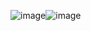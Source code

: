 ![image](https://github.com/alexunderlag/Translates-ML/assets/8208074/6ea85e51-4697-4a6b-859f-e585d76febf0)![image](https://github.com/alexunderlag/Translates-ML/assets/8208074/f5a81deb-e58c-43de-ae40-a92afaa872d5)
